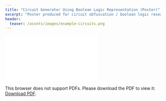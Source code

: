 ```yaml
---
title: "Circuit Generator Using Boolean Logic Representation (Poster)"
excerpt: "Poster produced for circuit obfuscation / boolean logic research as part of the USA Summer Undergraduate Research Fellowship (SURF) in 2019."
header:
  teaser: /assets/images/example-circuits.png
---
```


<object data="/assets/files/TrinityStroudPoster-SURF.pdf" type="application/pdf" width="700px" height="1025px">
    <embed src="/assets/files/TrinityStroudPoster-SURF.pdf">
        <p>This browser does not support PDFs. Please download the PDF to view it: <a href="/assets/files/TrinityStroudPoster-SURF.pdf">Download PDF</a>.</p>
    </embed>
</object>
